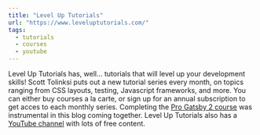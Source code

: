 ```yaml
---
title: "Level Up Tutorials"
url: "https://www.leveluptutorials.com/"
tags:
  - tutorials
  - courses
  - youtube
---
```


Level Up Tutorials has, well... tutorials that will level up your development skills! Scott Tolinksi puts out a new tutorial series every month, on topics ranging from CSS layouts, testing, Javascript frameworks, and more. You can either buy courses a la carte, or sign up for an annual subscription to get acces to each monthly series. Completing the [Pro Gatsby 2 course](https://www.leveluptutorials.com/tutorials/pro-gatsby-2) was instrumental in this blog coming together. Level Up Tutorials also has a [YouTube channel](https://www.youtube.com/user/LevelUpTuts) with lots of free content.
